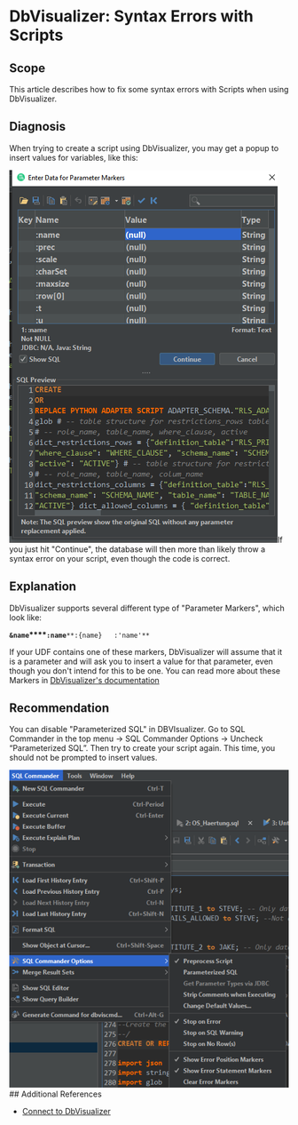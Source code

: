 # DbVisualizer: Syntax Errors with Scripts 
## Scope

This article describes how to fix some syntax errors with Scripts when using DbVisualizer.

## Diagnosis

When trying to create a script using DbVisualizer, you may get a popup to insert values for variables, like this:

![](images/exa-Nico_0-1616087203219.png)If you just hit "Continue", the database will then more than likely throw a syntax error on your script, even though the code is correct. 

## Explanation

DbVisualizer supports several different type of "Parameter Markers", which look like:

**`&name`****`:name`**`**:{name}  
:'name'**`

If your UDF contains one of these markers, DbVisualizer will assume that it is a parameter and will ask you to insert a value for that parameter, even though you don't intend for this to be one. You can read more about these Markers in [DbVisualizer's documentation](http://confluence.dbvis.com/display/UG100/Parameterized+SQL+-+Variables+and+Parameter+Markers)

## Recommendation

You can disable "Parameterized SQL" in DBVIsualizer. Go to SQL Commander in the top menu -> SQL Commander Options -> Uncheck “Parameterized SQL”. Then try to create your script again. This time, you should not be prompted to insert values.

![](images/exa-Nico_1-1616087565512.png)## Additional References

* [Connect to DbVisualizer](https://docs.exasol.com/connect_exasol/sql_clients/db_visualizer.htm)
